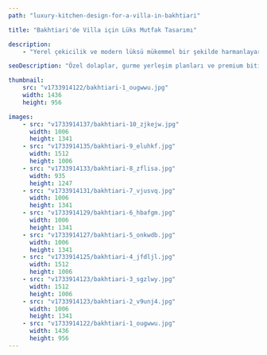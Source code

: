 ```yaml
---
path: "luxury-kitchen-design-for-a-villa-in-bakhtiari"

title: "Bakhtiari'de Villa için Lüks Mutfak Tasarımı"

description:
    - "Yerel çekicilik ve modern lüksü mükemmel bir şekilde harmanlayarak, alanı yükselten özel bir mutfak tasarımı yarattık. Uzman ekibimiz, ev sahibinin vizyonunu karşılamak üzere özel olarak tasarlanmış, lüks ve son derece işlevsel bir mutfak oluşturdu. Tasarım, hem günlük kullanım hem de ağırlama için ideal olan gurme bir yerleşim planı ve zarafet ile pratiklik katan özel dolaplar içeriyordu. Premium malzemelerden ince detaylara kadar her öğe, etkileyici ve kişiselleştirilmiş bir alan yaratmak için özenle seçildi. Kişiye özel danışmanlık hizmeti, tüm sürecin sorunsuz ilerlemesini sağlayarak ev sahibinin hayalindeki mutfağı kolaylıkla hayata geçirdi."

seoDescription: "Özel dolaplar, gurme yerleşim planları ve premium bitişler içeren Bakhtiari'deki lüks villa mutfak tasarımımızı keşfedin. Uzman mutfak tasarımcılarımızla alanınızı dönüştürün. Kişiselleştirilmiş danışmanlık ve kusursuz uygulama ile hayalinizdeki mutfağı yaratın."

thumbnail:
    src: "v1733914122/bakhtiari-1_ougwwu.jpg"
    width: 1436
    height: 956

images:
    - src: "v1733914137/bakhtiari-10_zjkejw.jpg"
      width: 1006
      height: 1341
    - src: "v1733914135/bakhtiari-9_eluhkf.jpg"
      width: 1512
      height: 1006
    - src: "v1733914133/bakhtiari-8_zflisa.jpg"
      width: 935
      height: 1247
    - src: "v1733914131/bakhtiari-7_vjusvq.jpg"
      width: 1006
      height: 1341
    - src: "v1733914129/bakhtiari-6_hbafgm.jpg"
      width: 1006
      height: 1341
    - src: "v1733914127/bakhtiari-5_onkwdb.jpg"
      width: 1006
      height: 1341
    - src: "v1733914125/bakhtiari-4_jfdljl.jpg"
      width: 1512
      height: 1006
    - src: "v1733914123/bakhtiari-3_sgzlwy.jpg"
      width: 1512
      height: 1006
    - src: "v1733914123/bakhtiari-2_v9unj4.jpg"
      width: 1006
      height: 1341
    - src: "v1733914122/bakhtiari-1_ougwwu.jpg"
      width: 1436
      height: 956
---
```


